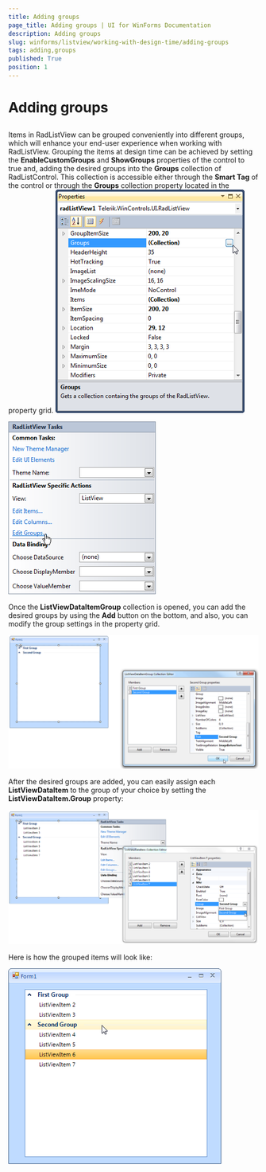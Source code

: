 ```yaml
---
title: Adding groups
page_title: Adding groups | UI for WinForms Documentation
description: Adding groups
slug: winforms/listview/working-with-design-time/adding-groups
tags: adding,groups
published: True
position: 1
---
```


# Adding groups



## 

Items in RadListView can be grouped conveniently into different groups, which will enhance your end-user experience when working with RadListView. Grouping the items at design time can be achieved by setting the __EnableCustomGroups__ and __ShowGroups__ properties of the control to true and, adding the desired groups into the __Groups__ collection of RadListControl. This collection is accessible either through the __Smart Tag__ of the control or through the __Groups__ collection property located in the property grid.
![listview-working-with-design-time-adding-groups 001](images/listview-working-with-design-time-adding-groups001.png)

![listview-working-with-design-time-adding-groups 002](images/listview-working-with-design-time-adding-groups002.png)

Once the __ListViewDataItemGroup__ collection is opened, you can add the desired groups by using the __Add__ button on the bottom, and also, you can modify the group settings in the property grid.

![listview-working-with-design-time-adding-groups 003](images/listview-working-with-design-time-adding-groups003.png)

After the desired groups are added, you can easily assign each __ListViewDataItem__ to the group of your choice by setting the __ListViewDataItem.Group__ property:

![listview-working-with-design-time-adding-groups 004](images/listview-working-with-design-time-adding-groups004.png)

Here is how the grouped items will look like:

![listview-working-with-design-time-adding-groups 005](images/listview-working-with-design-time-adding-groups005.png)
